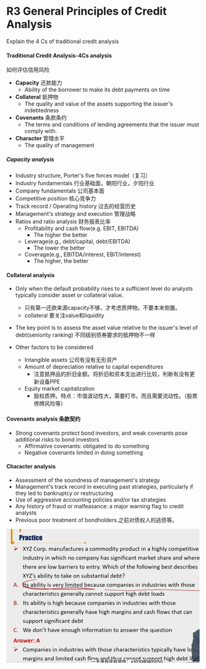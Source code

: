 # R3 General Principles of Credit Analysis

Explain the 4 Cs of traditional credit analysis

#### Traditional Credit Analysis-4Cs analysis

如何评估信用风险

- **Capacity** 还款能力
  - Ability of the borrower to make its debt payments on time
- **Collateral** 抵押物
  - The quality and value of the assets supporting the issuer's indebtedness
- **Covenants** 条款条约
  - The terms and conditions of lending agreements that the issuer must comply with.
- **Character** 管理水平
  - The quality of management

##### Capacity analysis

- Industry structure, Porter's five forces model（复习）
- Industry fundamentals 行业基础面，朝阳行业，夕阳行业
- Company fundamentals 公司基本面
- Competitive position 核心竞争力
- Track record / Operating history 过去的经营历史
- Management's strategy and execution 管理战略
- Ratios and ratio analysis 财务报表比率
  - Profitability and cash flow(e.g. EBIT, EBITDA)
    - The higher the better
  - Leverage(e.g., debt/capital, debt/EBITDA)
    - The lower the better
  - Coverage(e.g., EBITDA/interest, EBIT/interest)
    - The higher, the better

#### Collateral analysis

- Only when the default probability rises to a sufficient level do analysts typically consider asset or collateral value.
  - 只有第一还款来源capacity不够，才考虑质押物。不要本末倒置。
  - collateral 要关注value和liquidity
- The key point is to assess the asset value relative to the issuer's level of debt(seniority ranking) 不同级别债券要求的抵押物不一样

- Other factors to be considered
  - Intangible assets 公司有没有无形资产
  - Amount of depreciation relative to capital expenditures
    - 注意抵押品的折旧金额。将折旧和资本支出进行比较，判断有没有更新设备PPE
  - Equity market capitalization
    - 股权质押。特点：市值波动性大，需要盯市。而且需要流动性。（股票停牌风险等）

#### Covenants analysis 条款契约

- Strong covenants protect bond investors, and weak covenants pose additional risks to bond investors
  - Affirmative covenants: obligated to do something
  - Negative covenants limited in doing something

#### Character analysis

- Assessment of the soundness of management's strategy
- Management's track record in executing past strategies, particularly if they led to bankruptcy or restructuring
- Use of aggressive accounting policies and/or tax strategies
- Any history of fraud or malfeasance: a major warning flag to credit analysts
- Previous poor treatment of bondholders.之前对债权人的逃债等。

![image-20230619213730068](./image-20230619213730068.png)